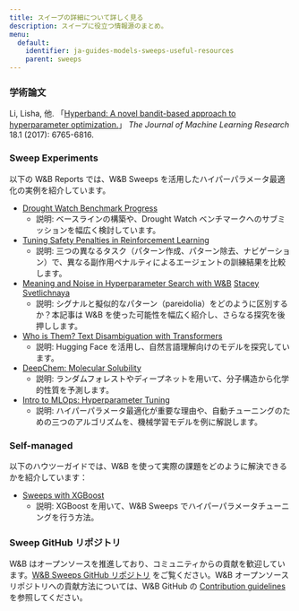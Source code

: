 ```yaml
---
title: スイープの詳細について詳しく見る
description: スイープに役立つ情報源のまとめ。
menu:
  default:
    identifier: ja-guides-models-sweeps-useful-resources
    parent: sweeps
---
```


### 学術論文

Li, Lisha, 他. 「[Hyperband: A novel bandit-based approach to hyperparameter optimization.](https://arxiv.org/pdf/1603.06560.pdf)」 _The Journal of Machine Learning Research_ 18.1 (2017): 6765-6816.

### Sweep Experiments

以下の W&B Reports では、W&B Sweeps を活用したハイパーパラメータ最適化の実例を紹介しています。

* [Drought Watch Benchmark Progress](https://wandb.ai/stacey/droughtwatch/reports/Drought-Watch-Benchmark-Progress--Vmlldzo3ODQ3OQ)
  * 説明: ベースラインの構築や、Drought Watch ベンチマークへのサブミッションを幅広く検討しています。
* [Tuning Safety Penalties in Reinforcement Learning](https://wandb.ai/safelife/benchmark-sweeps/reports/Tuning-Safety-Penalties-in-Reinforcement-Learning---VmlldzoyNjQyODM)
  * 説明: 三つの異なるタスク（パターン作成、パターン除去、ナビゲーション）で、異なる副作用ペナルティによるエージェントの訓練結果を比較します。
* [Meaning and Noise in Hyperparameter Search with W&B](https://wandb.ai/stacey/pytorch_intro/reports/Meaning-and-Noise-in-Hyperparameter-Search--Vmlldzo0Mzk5MQ) [Stacey Svetlichnaya](https://wandb.ai/stacey)
  * 説明: シグナルと擬似的なパターン（pareidolia）をどのように区別するか？本記事は W&B を使った可能性を幅広く紹介し、さらなる探究を後押しします。
* [Who is Them? Text Disambiguation with Transformers](https://wandb.ai/stacey/winograd/reports/Who-is-Them-Text-Disambiguation-with-Transformers--VmlldzoxMDU1NTc)
  * 説明: Hugging Face を活用し、自然言語理解向けのモデルを探究しています。
* [DeepChem: Molecular Solubility](https://wandb.ai/stacey/deepchem_molsol/reports/DeepChem-Molecular-Solubility--VmlldzoxMjQxMjM)
  * 説明: ランダムフォレストやディープネットを用いて、分子構造から化学的性質を予測します。
* [Intro to MLOps: Hyperparameter Tuning](https://wandb.ai/iamleonie/Intro-to-MLOps/reports/Intro-to-MLOps-Hyperparameter-Tuning--VmlldzozMTg2OTk3)
  * 説明: ハイパーパラメータ最適化が重要な理由や、自動チューニングのための三つのアルゴリズムを、機械学習モデルを例に解説します。

### Self-managed

以下のハウツーガイドでは、W&B を使って実際の課題をどのように解決できるかを紹介しています：

* [Sweeps with XGBoost ](https://github.com/wandb/examples/blob/master/examples/wandb-sweeps/sweeps-xgboost/xgboost_tune.py)
  * 説明: XGBoost を用いて、W&B Sweeps でハイパーパラメータチューニングを行う方法。

### Sweep GitHub リポジトリ

W&B はオープンソースを推進しており、コミュニティからの貢献を歓迎しています。[W&B Sweeps GitHub リポジトリ](https://github.com/wandb/sweeps) をご覧ください。W&B オープンソースリポジトリへの貢献方法については、W&B GitHub の [Contribution guidelines](https://github.com/wandb/wandb/blob/master/CONTRIBUTING.md) を参照してください。